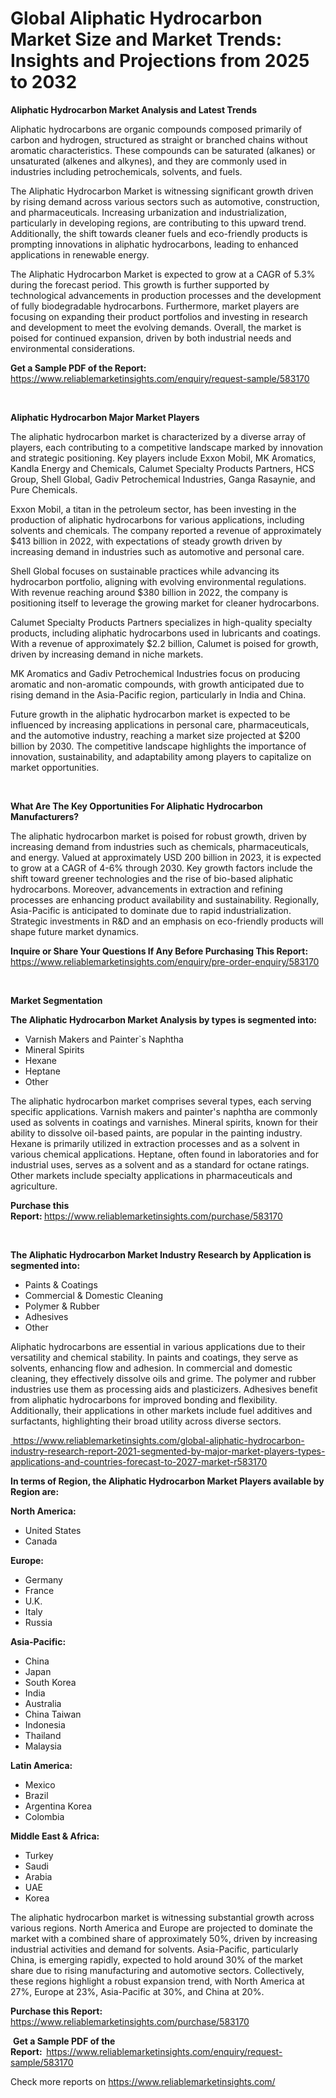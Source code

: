 <p><h1>Global Aliphatic Hydrocarbon Market Size and Market Trends: Insights and Projections from 2025 to 2032</h1></p><p><strong>Aliphatic Hydrocarbon Market Analysis and Latest Trends</strong></p>
<p><p>Aliphatic hydrocarbons are organic compounds composed primarily of carbon and hydrogen, structured as straight or branched chains without aromatic characteristics. These compounds can be saturated (alkanes) or unsaturated (alkenes and alkynes), and they are commonly used in industries including petrochemicals, solvents, and fuels.</p><p>The Aliphatic Hydrocarbon Market is witnessing significant growth driven by rising demand across various sectors such as automotive, construction, and pharmaceuticals. Increasing urbanization and industrialization, particularly in developing regions, are contributing to this upward trend. Additionally, the shift towards cleaner fuels and eco-friendly products is prompting innovations in aliphatic hydrocarbons, leading to enhanced applications in renewable energy.</p><p>The Aliphatic Hydrocarbon Market is expected to grow at a CAGR of 5.3% during the forecast period. This growth is further supported by technological advancements in production processes and the development of fully biodegradable hydrocarbons. Furthermore, market players are focusing on expanding their product portfolios and investing in research and development to meet the evolving demands. Overall, the market is poised for continued expansion, driven by both industrial needs and environmental considerations.</p></p>
<p><strong>Get a Sample PDF of the Report:&nbsp;</strong> <a href="https://www.reliablemarketinsights.com/enquiry/request-sample/583170?utm_campaign=3121&utm_medium=2&utm_source=Github&utm_content=ia&utm_term=23032025&utm_id=aliphatic-hydrocarbon">https://www.reliablemarketinsights.com/enquiry/request-sample/583170</a></p>
<p>&nbsp;</p>
<p><strong>Aliphatic Hydrocarbon Major Market Players</strong></p>
<p><p>The aliphatic hydrocarbon market is characterized by a diverse array of players, each contributing to a competitive landscape marked by innovation and strategic positioning. Key players include Exxon Mobil, MK Aromatics, Kandla Energy and Chemicals, Calumet Specialty Products Partners, HCS Group, Shell Global, Gadiv Petrochemical Industries, Ganga Rasaynie, and Pure Chemicals.</p><p>Exxon Mobil, a titan in the petroleum sector, has been investing in the production of aliphatic hydrocarbons for various applications, including solvents and chemicals. The company reported a revenue of approximately $413 billion in 2022, with expectations of steady growth driven by increasing demand in industries such as automotive and personal care.</p><p>Shell Global focuses on sustainable practices while advancing its hydrocarbon portfolio, aligning with evolving environmental regulations. With revenue reaching around $380 billion in 2022, the company is positioning itself to leverage the growing market for cleaner hydrocarbons.</p><p>Calumet Specialty Products Partners specializes in high-quality specialty products, including aliphatic hydrocarbons used in lubricants and coatings. With a revenue of approximately $2.2 billion, Calumet is poised for growth, driven by increasing demand in niche markets.</p><p>MK Aromatics and Gadiv Petrochemical Industries focus on producing aromatic and non-aromatic compounds, with growth anticipated due to rising demand in the Asia-Pacific region, particularly in India and China.</p><p>Future growth in the aliphatic hydrocarbon market is expected to be influenced by increasing applications in personal care, pharmaceuticals, and the automotive industry, reaching a market size projected at $200 billion by 2030. The competitive landscape highlights the importance of innovation, sustainability, and adaptability among players to capitalize on market opportunities.</p></p>
<p>&nbsp;</p>
<p><strong>What Are The Key Opportunities For Aliphatic Hydrocarbon Manufacturers?</strong></p>
<p><p>The aliphatic hydrocarbon market is poised for robust growth, driven by increasing demand from industries such as chemicals, pharmaceuticals, and energy. Valued at approximately USD 200 billion in 2023, it is expected to grow at a CAGR of 4-6% through 2030. Key growth factors include the shift toward greener technologies and the rise of bio-based aliphatic hydrocarbons. Moreover, advancements in extraction and refining processes are enhancing product availability and sustainability. Regionally, Asia-Pacific is anticipated to dominate due to rapid industrialization. Strategic investments in R&D and an emphasis on eco-friendly products will shape future market dynamics.</p></p>
<p><strong>Inquire or Share Your Questions If Any Before Purchasing This Report:</strong> <a href="https://www.reliablemarketinsights.com/enquiry/pre-order-enquiry/583170?utm_campaign=3121&utm_medium=2&utm_source=Github&utm_content=ia&utm_term=23032025&utm_id=aliphatic-hydrocarbon">https://www.reliablemarketinsights.com/enquiry/pre-order-enquiry/583170</a></p>
<p>&nbsp;</p>
<p><strong>Market Segmentation</strong></p>
<p><strong>The Aliphatic Hydrocarbon Market Analysis by types is segmented into:</strong></p>
<p><ul><li>Varnish Makers and Painter`s Naphtha</li><li>Mineral Spirits</li><li>Hexane</li><li>Heptane</li><li>Other</li></ul></p>
<p><p>The aliphatic hydrocarbon market comprises several types, each serving specific applications. Varnish makers and painter's naphtha are commonly used as solvents in coatings and varnishes. Mineral spirits, known for their ability to dissolve oil-based paints, are popular in the painting industry. Hexane is primarily utilized in extraction processes and as a solvent in various chemical applications. Heptane, often found in laboratories and for industrial uses, serves as a solvent and as a standard for octane ratings. Other markets include specialty applications in pharmaceuticals and agriculture.</p></p>
<p><strong>Purchase this Report:&nbsp;</strong><a href="https://www.reliablemarketinsights.com/purchase/583170?utm_campaign=3121&utm_medium=2&utm_source=Github&utm_content=ia&utm_term=23032025&utm_id=aliphatic-hydrocarbon">https://www.reliablemarketinsights.com/purchase/583170</a></p>
<p>&nbsp;</p>
<p><strong>The Aliphatic Hydrocarbon Market Industry Research by Application is segmented into:</strong></p>
<p><ul><li>Paints & Coatings</li><li>Commercial & Domestic Cleaning</li><li>Polymer & Rubber</li><li>Adhesives</li><li>Other</li></ul></p>
<p><p>Aliphatic hydrocarbons are essential in various applications due to their versatility and chemical stability. In paints and coatings, they serve as solvents, enhancing flow and adhesion. In commercial and domestic cleaning, they effectively dissolve oils and grime. The polymer and rubber industries use them as processing aids and plasticizers. Adhesives benefit from aliphatic hydrocarbons for improved bonding and flexibility. Additionally, their applications in other markets include fuel additives and surfactants, highlighting their broad utility across diverse sectors.</p></p>
<p><a href="https://www.reliablemarketinsights.com/global-aliphatic-hydrocarbon-industry-research-report-2021-segmented-by-major-market-players-types-applications-and-countries-forecast-to-2027-market-r583170?utm_campaign=3121&utm_medium=2&utm_source=Github&utm_content=ia&utm_term=23032025&utm_id=aliphatic-hydrocarbon">&nbsp;https://www.reliablemarketinsights.com/global-aliphatic-hydrocarbon-industry-research-report-2021-segmented-by-major-market-players-types-applications-and-countries-forecast-to-2027-market-r583170</a></p>
<p><strong>In terms of Region, the Aliphatic Hydrocarbon Market Players available by Region are:</strong></p>
<p>
    <p> <strong> North America: </strong>
        <ul>
            <li>United States</li>
            <li>Canada</li>
        </ul>
        </p> 
    <p> <strong> Europe: </strong>
        <ul>
            <li>Germany</li>
            <li>France</li>
            <li>U.K.</li>
            <li>Italy</li>
            <li>Russia</li>
        </ul>
        </p> 
    <p> <strong> Asia-Pacific: </strong>
        <ul>
            <li>China</li>
            <li>Japan</li>
            <li>South Korea</li>
            <li>India</li>
            <li>Australia</li>
            <li>China Taiwan</li>
            <li>Indonesia</li>
            <li>Thailand</li>
            <li>Malaysia</li>
        </ul>
        </p> 
    <p> <strong> Latin America: </strong>
        <ul>
            <li>Mexico</li>
            <li>Brazil</li>
            <li>Argentina Korea</li>
            <li>Colombia</li>
        </ul>
        </p> 
    <p> <strong> Middle East & Africa: </strong>
        <ul>
            <li>Turkey</li>
            <li>Saudi</li>
            <li>Arabia</li>
            <li>UAE</li>
            <li>Korea</li>
        </ul>
    </p>
    </p>
<p><p>The aliphatic hydrocarbon market is witnessing substantial growth across various regions. North America and Europe are projected to dominate the market with a combined share of approximately 50%, driven by increasing industrial activities and demand for solvents. Asia-Pacific, particularly China, is emerging rapidly, expected to hold around 30% of the market share due to rising manufacturing and automotive sectors. Collectively, these regions highlight a robust expansion trend, with North America at 27%, Europe at 23%, Asia-Pacific at 30%, and China at 20%.</p></p>
<p><strong>Purchase this Report: </strong><a href="https://www.reliablemarketinsights.com/purchase/583170?utm_campaign=3121&utm_medium=2&utm_source=Github&utm_content=ia&utm_term=23032025&utm_id=aliphatic-hydrocarbon">https://www.reliablemarketinsights.com/purchase/583170</a></p>
<p>&nbsp;<strong>Get a Sample PDF of the Report:&nbsp;&nbsp;</strong><a href="https://www.reliablemarketinsights.com/enquiry/request-sample/583170?utm_campaign=3121&utm_medium=2&utm_source=Github&utm_content=ia&utm_term=23032025&utm_id=aliphatic-hydrocarbon">https://www.reliablemarketinsights.com/enquiry/request-sample/583170</a></p>
<p><strong></strong></p>
<p>Check more reports on <a href="https://www.reliablemarketinsights.com/?utm_campaign=3121&utm_medium=2&utm_source=Github&utm_content=ia&utm_term=23032025&utm_id=aliphatic-hydrocarbon">https://www.reliablemarketinsights.com/</a></p>